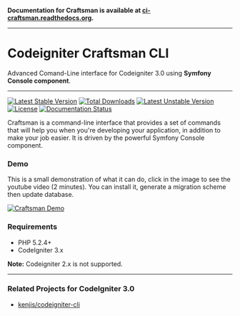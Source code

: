**Documentation for Craftsman is available at [ci-craftsman.readthedocs.org](http://ci-craftsman.readthedocs.org/).**

---

# Codeigniter Craftsman CLI #

Advanced Comand-Line interface for Codeigniter 3.0 using **Symfony Console component**.

---
[![Latest Stable Version](https://poser.pugx.org/dsv/craftsman/v/stable)](https://packagist.org/packages/dsv/craftsman) [![Total Downloads](https://poser.pugx.org/dsv/craftsman/downloads)](https://packagist.org/packages/dsv/craftsman) [![Latest Unstable Version](https://poser.pugx.org/dsv/craftsman/v/unstable)](https://packagist.org/packages/dsv/craftsman) [![License](https://poser.pugx.org/dsv/craftsman/license)](https://packagist.org/packages/dsv/craftsman) [![Documentation Status](https://readthedocs.org/projects/ci-craftsman/badge/?version=latest)](https://readthedocs.org/projects/ci-craftsman/?badge=latest)

Craftsman is a command-line interface that provides a set of commands that will help you when you're developing your application, in addition to make your job easier. It is driven by the powerful Symfony Console component.

### Demo

This is a small demonstration of what it can do, click in the image to see the youtube video (2 minutes). You can install it, generate a migration scheme then update database.

[![Craftsman Demo](http://img.youtube.com/vi/JA51oVUoWRc/0.jpg)](https://www.youtube.com/watch?v=JA51oVUoWRc)

### Requirements 

* PHP 5.2.4+
* CodeIgniter 3.x

**Note:** Codeigniter 2.x is not supported.

---

### Related Projects for CodeIgniter 3.0

* [kenjis/codeigniter-cli](https://github.com/kenjis/codeigniter-cli)